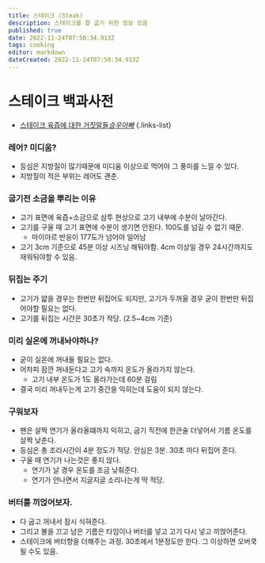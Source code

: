 ```yaml
---
title: 스테이크 (Steak)
description: 스테이크를 잘 굽기 위한 정보 모음
published: true
date: 2022-11-24T07:50:34.913Z
tags: cooking
editor: markdown
dateCreated: 2022-11-24T07:50:34.913Z
---
```


# 스테이크 백과사전

- [스테이크 육즙에 대한 거짓말들*승우아빠*](https://www.youtube.com/watch?v=4LedZRQhLQc)
{.links-list}

### 레어? 미디움?

- 등심은 지방질이 많기때문에 미디움 이상으로 먹어야 그 풍미를 느낄 수 있다.
- 지방질이 적은 부위는 레어도 괜춘.

### 굽기전 소금을 뿌리는 이유

- 고기 표면에 육즙+소금으로 삼투 현상으로 고기 내부에 수분이 날아간다.
- 고기를 구울 때 고기 표면에 수분이 생기면 안된다. 100도를 넘길 수 없기 때문.
  - 마이야르 반응이 177도가 넘어야 일어남
- 고기 3cm 기준으로 45분 이상 시즈닝 해둬야함. 4cm 이상일 경우 24시간까지도 재워둬야할 수 있음.

### 뒤집는 주기

- 고기가 얇을 경우는 한번만 뒤집어도 되지만, 고기가 두꺼울 경우 굳이 한번만 뒤집어야할 필요는 없다.
- 고기를 뒤집는 시간은 30초가 적당. (2.5~4cm 기준)

### 미리 실온에 꺼내놔야하나?

- 굳이 실온에 꺼내둘 필요는 없다.
- 어차피 잠깐 꺼내둔다고 고기 속까지 온도가 올라가지 않는다.
  - 고기 내부 온도가 1도 올라가는데 60분 걸림
- 결국 미리 꺼내두는게 고기 중간을 익히는데 도움이 되지 않는다.

### 구워보자

- 팬은 살짝 연기가 올라올떄까지 익히고, 굽기 직전에 한큰술 더넣어서 기름 온도를 살짝 낮춘다.
- 등심은 총 조리시간이 4분 정도가 적당. 안심은 3분. 30초 마다 뒤집어 준다.
- 구울 때 연기가 나는것은 좋지 않다.
  - 연기가 날 경우 온도를 조금 낮춰준다.
  - 연기가 안나면서 지글지글 소리나는게 딱 적당.

### 버터를 끼얹어보자.

- 다 굽고 꺼내서 잠시 식혀준다.
- 그리고 불을 끄고 남은 기름은 타임이나 버터를 넣고 고기 다시 넣고 끼얹어준다.
- 스테이크에 버터향을 더해주는 과정. 30초에서 1분정도만 한다. 그 이상하면 오버쿡 될 수도 있음.
